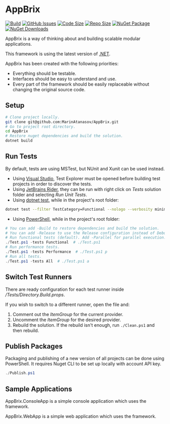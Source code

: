 # AppBrix
[![Build](https://github.com/MarinAtanasov/AppBrix/actions/workflows/build.yml/badge.svg)](https://github.com/MarinAtanasov/AppBrix/actions/workflows/build.yml)
[![GitHub Issues](https://img.shields.io/github/issues/MarinAtanasov/AppBrix.svg?style=flat&logo=github&label=Issues)](https://github.com/MarinAtanasov/AppBrix/issues)
[![Code Size](https://img.shields.io/github/languages/code-size/MarinAtanasov/AppBrix.svg?style=flat&logo=github&label=Code)](https://github.com/MarinAtanasov/AppBrix)
[![Repo Size](https://img.shields.io/github/repo-size/MarinAtanasov/AppBrix.svg?style=flat&logo=github&label=Repo)](https://github.com/MarinAtanasov/AppBrix)
[![NuGet Package](https://img.shields.io/nuget/v/AppBrix.svg?style=flat&logo=nuget&color=success&label=Nuget)](https://www.nuget.org/packages?q=Owner%3Amarin.atanasov.bg+Tags%3AAppBrix)
[![NuGet Downloads](https://img.shields.io/nuget/dt/AppBrix.svg?style=flat&logo=nuget&label=Downloads)](https://www.nuget.org/packages?q=Owner%3Amarin.atanasov.bg+Tags%3AAppBrix)

AppBrix is a way of thinking about and building scalable modular applications.

This framework is using the latest version of [.NET](https://dotnet.microsoft.com/download).

AppBrix has been created with the following priorities:
* Everything should be testable.
* Interfaces should be easy to understand and use.
* Every part of the framework should be easily replaceable without changing the original source code.

## Setup
```Bash
# Clone project locally.
git clone git@github.com:MarinAtanasov/AppBrix.git
# Go to project root directory.
cd AppBrix
# Restore nuget dependencies and build the solution.
dotnet build
```

## Run Tests
By default, tests are using MSTest, but NUnit and Xunit can be used instead.
* Using [Visual Studio](https://visualstudio.microsoft.com/), Test Explorer must be opened before building test projects in order to discover the tests.
* Using [JetBrains Rider](https://www.jetbrains.com/rider/), they can be run with right click on *Tests* solution folder and selecting *Run Unit Tests*.
* Using [dotnet test](https://learn.microsoft.com/en-us/dotnet/core/tools/dotnet-test), while in the project's root folder:
```Bash
dotnet test --filter TestCategory=Functional --nologo --verbosity minimal
```
* Using [PowerShell](https://github.com/PowerShell/PowerShell), while in the project's root folder:
```Powershell
# You can add -Build to restore dependencies and build the solution.
# You can add -Release to use the Release configuration instead of Debug.
# Run functional tests (default). Add -Parallel for parallel execution.
./Test.ps1 -tests Functional  # ./Test.ps1
# Run performance tests.
./Test.ps1 -tests Performance  # ./Test.ps1 p
# Run all tests.
./Test.ps1 -tests All  # ./Test.ps1 a
```

## Switch Test Runners
There are ready configuration for each test runner inside _/Tests/Directory.Build.props_.

If you wish to switch to a different runner, open the file and:
1. Comment out the _ItemGroup_ for the current provider.
2. Uncomment the _ItemGroup_ for the desired provider.
3. Rebuild the solution. If the rebuild isn't enough, run `./Clean.ps1` and then rebuild.

## Publish Packages
Packaging and publishing of a new version of all projects can be done using PowerShell.
It requires Nuget CLI to be set up locally with account API key.
```Powershell
./Publish.ps1
```

## Sample Applications
AppBrix.ConsoleApp is a simple console application which uses the framework.

AppBrix.WebApp is a simple web application which uses the framework.
